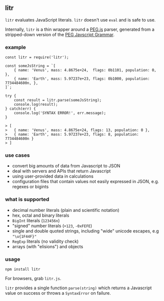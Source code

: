 ## litr

`litr` evaluates JavaScript literals. `litr` doesn't use `eval` and is safe to use.

Internally, `litr` is a thin wrapper around a [PEG.js](https://pegjs.org) parser, generated from a stripped-down version of the [PEG Javscript Grammar](https://github.com/pegjs/pegjs/blob/master/examples/javascript.pegjs).


### example

```
const litr = require('litr');

const someJsString = `[
    { name: 'Venus', mass: 4.8675e+24,  flags: 0b1101, population: 0, },
    { name: 'Earth', mass: 5.97237e+23, flags: 0b1000, population: 7734484600n, },
]`;

try {
    const result = litr.parse(someJsString);
    console.log(result);
} catch(err) {
    console.log('SYNTAX ERROR!', err.message);
}

> [
>   { name: 'Venus', mass: 4.8675e+24, flags: 13, population: 0 },
>   { name: 'Earth', mass: 5.97237e+23, flags: 8, population: 7734484600n }
> ]
```


### use cases

- convert big amounts of data from Javascript to JSON
- deal with servers and APIs that return Javascript
- using user-provided data in calculations
- configuration files that contain values not easily expressed in JSON, e.g. regexes or bigints


### what is supported

- decimal number literals (plain and scientific notation)
- hex, octal and binary literals
- `BigInt` literals (`123456n`)
- "signed" number literals (`+123`, `-0xFEFE`)
- single and double quoted strings, including "wide" unicode escapes, e.g `"\u{1F44F}"`
- `RegExp` literals (no validity check)
- arrays (with "elisions") and objects


### usage

```
npm install litr
```

For browsers, grab `litr.js`.

`litr` provides a single function `parse(string)` which returns a Javascript value on success or throws a `SyntaxError` on failure.

